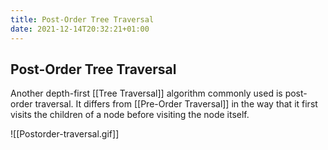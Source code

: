 ```yaml
---
title: Post-Order Tree Traversal
date: 2021-12-14T20:32:21+01:00
---
```

## Post-Order Tree Traversal
Another depth-first [[Tree Traversal]] algorithm commonly used is post-order traversal. It differs from [[Pre-Order Traversal]] in the way that it first visits the children of a node before visiting the node itself.

![[Postorder-traversal.gif]]